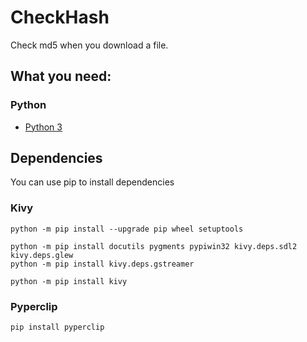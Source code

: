 # CheckHash
Check md5 when you download a file.

## What you need:

### Python
* [Python 3](http://www.dropwizard.io/1.0.2/docs/)

## Dependencies
You can use pip to install dependencies

### Kivy
```
python -m pip install --upgrade pip wheel setuptools
```
```
python -m pip install docutils pygments pypiwin32 kivy.deps.sdl2 kivy.deps.glew
python -m pip install kivy.deps.gstreamer
```
```
python -m pip install kivy
```

### Pyperclip
```
pip install pyperclip
```
